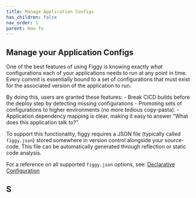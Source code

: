 ```yaml
---
title: Manage Application Configs
has_children: false
nav_order: 1
parent: How To
---
```


## Manage your Application Configs

One of the best features of using Figgy is knowing exactly _what_ configurations each of your applications needs to run
at any point in time. Every commit is essentially bound to a set of configurations that must exist for the associated version
of the application to run.

By doing this, users are granted these features:
    - Break CICD builds before the deploy step by detecting missing configurations
    - Promoting sets of configurations to higher environments (no more tedious copy-pasta).
    - Application dependency mapping is clear, making it easy to answer "What does this application talk to?"


To support this functionality, figgy requires a JSON file (typically called `figgy.json`) stored somewhere in version
control alongside your source-code. This file can be automatically generated through reflection or static code analysis.

For a reference on all supported `figgy.json` options, see: [Declarative Configuration](/docs/advanced/delcarative-configuration.html)


## S
